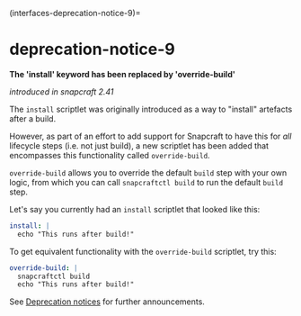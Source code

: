 (interfaces-deprecation-notice-9)=
# deprecation-notice-9

**The 'install' keyword has been replaced by 'override-build'**

_introduced in snapcraft 2.41_

The `install` scriptlet was originally introduced as a way to "install" artefacts after a build.

However, as part of an effort to add support for Snapcraft to have this for _all_ lifecycle steps (i.e. not just build), a new scriptlet has been added that encompasses this functionality called `override-build`. 

`override-build` allows you to override the default `build` step with your own logic, from which you can call `snapcraftctl build` to run the default `build` step.

Let's say you currently had an `install` scriptlet that looked like this:

```yaml
install: |
  echo "This runs after build!"
```

To get equivalent functionality with the `override-build` scriptlet, try this:

```yaml
override-build: |
  snapcraftctl build
  echo "This runs after build!"
```

See [Deprecation notices](/)  for further announcements.

